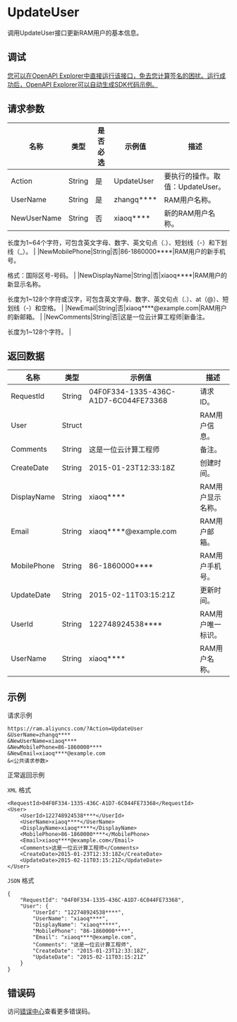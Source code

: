 # UpdateUser

调用UpdateUser接口更新RAM用户的基本信息。

## 调试

[您可以在OpenAPI Explorer中直接运行该接口，免去您计算签名的困扰。运行成功后，OpenAPI Explorer可以自动生成SDK代码示例。](https://api.aliyun.com/#product=Ram&api=UpdateUser&type=RPC&version=2015-05-01)

## 请求参数

|名称|类型|是否必选|示例值|描述|
|--|--|----|---|--|
|Action|String|是|UpdateUser|要执行的操作。取值：UpdateUser。 |
|UserName|String|是|zhangq\*\*\*\*|RAM用户名称。 |
|NewUserName|String|否|xiaoq\*\*\*\*|新的RAM用户名称。

 长度为1~64个字符，可包含英文字母、数字、英文句点（.）、短划线（-）和下划线（\_）。 |
|NewMobilePhone|String|否|86-1860000\*\*\*\*|RAM用户的新手机号。

 格式：国际区号-号码。 |
|NewDisplayName|String|否|xiaoq\*\*\*\*|RAM用户的新显示名称。

 长度为1~128个字符或汉字，可包含英文字母、数字、英文句点（.）、at（@）、短划线（-）和空格。 |
|NewEmail|String|否|xiaoq\*\*\*\*@example.com|RAM用户的新邮箱。 |
|NewComments|String|否|这是一位云计算工程师|新备注。

 长度为1~128个字符。 |

## 返回数据

|名称|类型|示例值|描述|
|--|--|---|--|
|RequestId|String|04F0F334-1335-436C-A1D7-6C044FE73368|请求ID。 |
|User|Struct| |RAM用户信息。 |
|Comments|String|这是一位云计算工程师|备注。 |
|CreateDate|String|2015-01-23T12:33:18Z|创建时间。 |
|DisplayName|String|xiaoq\*\*\*\*|RAM用户显示名称。 |
|Email|String|xiaoq\*\*\*\*@example.com|RAM用户邮箱。 |
|MobilePhone|String|86-1860000\*\*\*\*|RAM用户手机号。 |
|UpdateDate|String|2015-02-11T03:15:21Z|更新时间。 |
|UserId|String|122748924538\*\*\*\*|RAM用户唯一标识。 |
|UserName|String|xiaoq\*\*\*\*|RAM用户名称。 |

## 示例

请求示例

```
https://ram.aliyuncs.com/?Action=UpdateUser
&UserName=zhangq****
&NewUserName=xiaoq****
&NewMobilePhone=86-1860000****
&NewEmail=xiaoq****@example.com
&<公共请求参数>
```

正常返回示例

`XML` 格式

```
<RequestId>04F0F334-1335-436C-A1D7-6C044FE73368</RequestId>
<User>
    <UserId>122748924538****</UserId>
    <UserName>xiaoq****</UserName>
    <DisplayName>xiaoq*****</DisplayName>
    <MobilePhone>86-1860000****</MobilePhone>
    <Email>xiaoq****@example.com</Email>
    <Comments>这是一位云计算工程师</Comments>
    <CreateDate>2015-01-23T12:33:18Z</CreateDate>
    <UpdateDate>2015-02-11T03:15:21Z</UpdateDate>
</User>
```

`JSON` 格式

```
{
    "RequestId": "04F0F334-1335-436C-A1D7-6C044FE73368",
    "User": {
        "UserId": "122748924538****",
        "UserName": "xiaoq****",
        "DisplayName": "xiaoq*****",
        "MobilePhone": "86-1860000****",
        "Email": "xiaoq****@example.com",
        "Comments": "这是一位云计算工程师",
        "CreateDate": "2015-01-23T12:33:18Z",
        "UpdateDate": "2015-02-11T03:15:21Z"
    }
}
```

## 错误码

访问[错误中心](https://error-center.aliyun.com/status/product/Ram)查看更多错误码。

